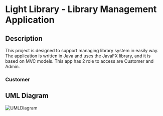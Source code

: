 # Light Library - Library Management Application

## Description

This project is designed to support managing library system in easily way.
The application is written in Java and uses the JavaFX library, and it is based on MVC models.
This app has 2 role to access are Customer and Admin.

### Customer



## UML Diagram

![UMLDiagram]()